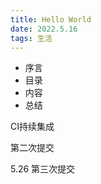 ```yaml
---
title: Hello World
date: 2022.5.16
tags: 生活
---
```




- 序言
- 目录
- 内容
- 总结



CI持续集成

第二次提交



5.26 第三次提交

